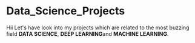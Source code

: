 # Data_Science_Projects

Hii Let's have look into my projects which are related to the most buzzing field **DATA SCIENCE**, **DEEP LEARNING**and **MACHINE LEARNING**.

